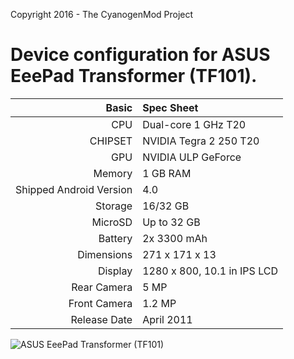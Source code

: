 Copyright 2016 - The CyanogenMod Project

Device configuration for ASUS EeePad Transformer (TF101).
=========================================================

Basic   | Spec Sheet
-------:|:-------------------------
CPU     | Dual-core 1 GHz T20
CHIPSET | NVIDIA Tegra 2 250 T20
GPU     | NVIDIA ULP GeForce
Memory  | 1 GB RAM
Shipped Android Version | 4.0
Storage | 16/32 GB
MicroSD | Up to 32 GB
Battery | 2x 3300 mAh
Dimensions | 271 x 171 x 13
Display | 1280 x 800, 10.1 in IPS LCD
Rear Camera  | 5 MP
Front Camera | 1.2 MP
Release Date | April 2011


![ASUS EeePad Transformer (TF101)](https://wiki.cyanogenmod.org/images/0/0a/Tf101.png "ASUS EeePad Transformer (TF101)")
